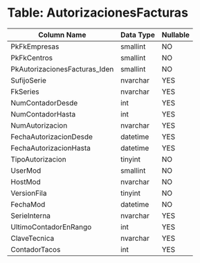 # Table: AutorizacionesFacturas

| Column Name | Data Type | Nullable |
|-------------|-----------|----------|
| PkFkEmpresas | smallint | NO |
| PkFkCentros | smallint | NO |
| PkAutorizacionesFacturas_Iden | smallint | NO |
| SufijoSerie | nvarchar | YES |
| FkSeries | nvarchar | YES |
| NumContadorDesde | int | YES |
| NumContadorHasta | int | YES |
| NumAutorizacion | nvarchar | YES |
| FechaAutorizacionDesde | datetime | YES |
| FechaAutorizacionHasta | datetime | YES |
| TipoAutorizacion | tinyint | NO |
| UserMod | smallint | NO |
| HostMod | nvarchar | NO |
| VersionFila | tinyint | NO |
| FechaMod | datetime | NO |
| SerieInterna | nvarchar | YES |
| UltimoContadorEnRango | int | YES |
| ClaveTecnica | nvarchar | YES |
| ContadorTacos | int | YES |
